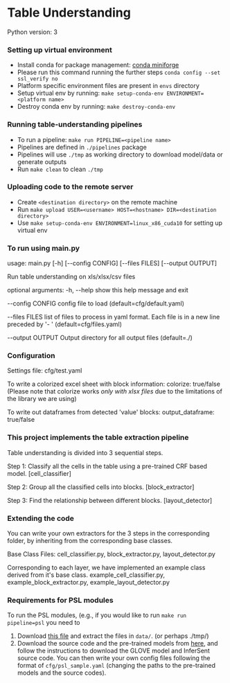 # Table Understanding 
Python version: 3

### Setting up virtual environment
* Install conda for package management: [conda miniforge](https://github.com/conda-forge/miniforge)
* Please run this command running the further steps `conda config --set ssl_verify no`
* Platform specific environment files are present in `envs` directory
* Setup virtual env by running: `make setup-conda-env ENVIRONMENT=<platform name>`
* Destroy conda env by running: `make destroy-conda-env`

### Running table-understanding pipelines
* To run a pipeline: `make run PIPELINE=<pipeline name>`
* Pipelines are defined in `./pipelines` package
* Pipelines will use `./tmp` as working directory to download model/data or generate outputs
* Run `make clean` to clean `./tmp`

### Uploading code to the remote server
* Create `<destination directory>` on the remote machine
* Run `make upload USER=<username> HOST=<hostname> DIR=<destination directory>`
* Use `make setup-conda-env ENVIRONMENT=linux_x86_cuda10` for setting up virtual env


### To run using main.py
usage: main.py [-h] [--config CONFIG] [--files FILES] [--output OUTPUT]

Run table understanding on xls/xlsx/csv files

optional arguments:
  -h, --help       show this help message and exit
  
  --config CONFIG  config file to load (default=cfg/default.yaml)
  
  --files FILES    list of files to process in yaml format. Each file is in a
                   new line preceded by '- ' (default=cfg/files.yaml)
                   
  --output OUTPUT  Output directory for all output files (default=./)


### Configuration
Settings file: cfg/test.yaml

To write a colorized excel sheet with block information:
   colorize: true/false
   (Please note that colorize works *only with xlsx files* due to the limitations of the library we are using)

To write out dataframes from detected 'value' blocks:
   output_dataframe: true/false


### This project implements the table extraction pipeline
Table understanding is divided into 3 sequential steps.

Step 1: Classify all the cells in the table using a pre-trained CRF based model. [cell_classifier]

Step 2: Group all the classified cells into blocks. [block_extractor]

Step 3: Find the relationship between different blocks. [layout_detector]

### Extending the code
You can write your own extractors for the 3 steps in the corresponding folder, by inheriting from the corresponding base classes.

Base Class Files:
cell_classifier.py, block_extractor.py, layout_detector.py

Corresponding to each layer, we have implemented an example class derived from it's base class.
example_cell_classifier.py, example_block_extractor.py, example_layout_detector.py

### Requirements for PSL modules
To run the PSL modules, (e.g., if you would like to run `make run pipeline=psl` you need to
1. Download [this file](https://drive.google.com/file/d/1ndVTP3WSG8OLoDjYnePvuVZ5fxXBCyRz/view?usp=sharing) and extract the files in `data/`. (or perhaps ./tmp/)
2. Download the source code and the pre-trained models from [here](https://github.com/majidghgol/TabularCellTypeClassification), and follow the instructions to download the GLOVE model and InferSent source code. You can then write your own config files following the format of `cfg/psl_sample.yaml` (changing the paths to the pre-trained models and the source codes).

